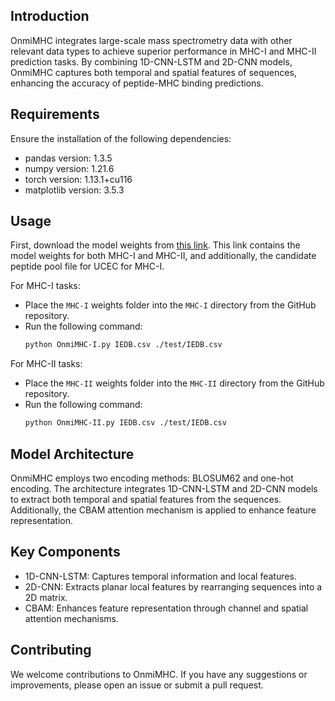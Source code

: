 ## Introduction
OnmiMHC integrates large-scale mass spectrometry data with other relevant data types to achieve superior performance in MHC-I and MHC-II prediction tasks. By combining 1D-CNN-LSTM and 2D-CNN models, OnmiMHC captures both temporal and spatial features of sequences, enhancing the accuracy of peptide-MHC binding predictions.

## Requirements
Ensure the installation of the following dependencies:
- pandas version: 1.3.5
- numpy version: 1.21.6
- torch version: 1.13.1+cu116
- matplotlib version: 3.5.3

## Usage
First, download the model weights from [this link](https://drive.google.com/drive/folders/13NZmHObr3VvkZD59yxFaWjxFVe_wj6ID?usp=sharing). This link contains the model weights for both MHC-I and MHC-II, and additionally, the candidate peptide pool file for UCEC for MHC-I.

For MHC-I tasks:
- Place the `MHC-I` weights folder into the `MHC-I` directory from the GitHub repository.
- Run the following command:
  ```bash
  python OnmiMHC-I.py IEDB.csv ./test/IEDB.csv
  ```
For MHC-II tasks:
- Place the `MHC-II` weights folder into the `MHC-II` directory from the GitHub repository.
- Run the following command:
  ```bash
  python OnmiMHC-II.py IEDB.csv ./test/IEDB.csv
  ```
## Model Architecture
OnmiMHC employs two encoding methods: BLOSUM62 and one-hot encoding. The architecture integrates 1D-CNN-LSTM and 2D-CNN models to extract both temporal and spatial features from the sequences. Additionally, the CBAM attention mechanism is applied to enhance feature representation.

## Key Components
- 1D-CNN-LSTM: Captures temporal information and local features.
- 2D-CNN: Extracts planar local features by rearranging sequences into a 2D matrix.
- CBAM: Enhances feature representation through channel and spatial attention mechanisms.

## Contributing
We welcome contributions to OnmiMHC. If you have any suggestions or improvements, please open an issue or submit a pull request.
